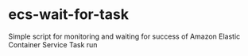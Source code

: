 # ecs-wait-for-task
Simple script for monitoring and waiting for success of Amazon Elastic Container Service Task run
